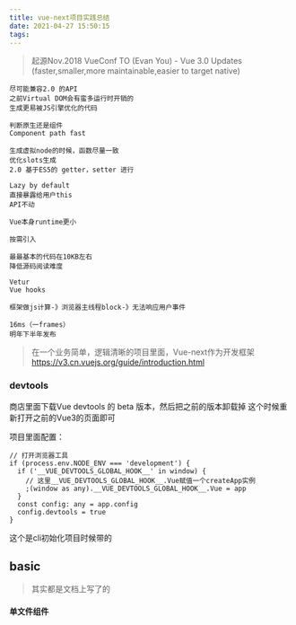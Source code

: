 ```yaml
---
title: vue-next项目实践总结
date: 2021-04-27 15:50:15
tags:
---
```

> 起源Nov.2018 VueConf TO (Evan You) - Vue 3.0 Updates (faster,smaller,more maintainable,easier to target native)
```
尽可能兼容2.0 的API
之前Virtual DOM会有蛮多运行时开销的
生成更易被JS引擎优化的代码

判断原生还是组件
Component path fast

生成虚拟node的时候，函数尽量一致
优化slots生成
2.0 基于ES5的 getter，setter 进行 

Lazy by default
直接暴露给用户this 
API不动

Vue本身runtime更小

按需引入

最最基本的代码在10KB左右
降低源码阅读难度

Vetur
Vue hooks

框架做js计算-》浏览器主线程block-》无法响应用户事件

16ms（一frames）
明年下半年发布
```

> 在一个业务简单，逻辑清晰的项目里面，Vue-next作为开发框架
https://v3.cn.vuejs.org/guide/introduction.html

### devtools
商店里面下载Vue devtools 的 beta 版本，然后把之前的版本卸载掉
这个时候重新打开之前的Vue3的页面即可

项目里面配置：
```
// 打开浏览器工具
if (process.env.NODE_ENV === 'development') {
  if ('__VUE_DEVTOOLS_GLOBAL_HOOK__' in window) {
    // 这里__VUE_DEVTOOLS_GLOBAL_HOOK__.Vue赋值一个createApp实例
    ;(window as any).__VUE_DEVTOOLS_GLOBAL_HOOK__.Vue = app
  }
  const config: any = app.config
  config.devtools = true
}
```
这个是cli初始化项目时候带的

## basic
> 其实都是文档上写了的
#### 单文件组件<script setup>
- 普通的 <script> 只在组件被首次引入的时候执行一次
- <script setup> 中的代码会在每次组件实例被创建的时候执行
- 顶层的绑定会被暴露给模版

v3
1-7 12 14


## 其他
- 字体问题
- https://www.zhangxinxu.com/wordpress/2018/02/js-detect-suppot-font-family/
- 检测系统是否带目标字体，如果不带，引导用户安装


## 样式相关
`::v-deep`作为组合器的使用在Vue.js 3.0.0-beta.1之后就被弃用了。这是因为这种使用方式与CSS伪元素冲突，可能会引发不必要的混淆和错误。

就像在Vue.js的RFCS中所建议的那样，以前的`::v-deep`、`/deep/`、`>>>`现在都推荐使用`:deep()`进行替代。新的`:deep()`修饰符提供了一种更明确、更直观的方式来控制后代组件的样式。例如，`.a :deep(.b) { color: red }`这段代码将会被处理为`.a .b { color: red }`。

而以前的`::v-deep`、`/deep/`或`>>>`可能会让开发者误认为他们在使用一个真正的CSS压缩器，但实际上它们并不能在所有的CSS预处理器中正常工作。而新的`:deep()`修饰符将会更准确地描述其行为：它不是一个真正的CSS组合器，而是Vue的一个scoped CSS特性。